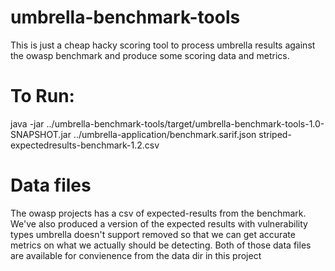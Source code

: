 # umbrella-benchmark-tools

This is just a cheap hacky scoring tool to process umbrella results against the owasp benchmark and produce some scoring data and metrics.

# To Run:
  
  java -jar ../umbrella-benchmark-tools/target/umbrella-benchmark-tools-1.0-SNAPSHOT.jar ../umbrella-application/benchmark.sarif.json striped-expectedresults-benchmark-1.2.csv
 
 
# Data files
The owasp projects has a csv of expected-results from the benchmark.  We've also produced a version of the expected results with vulnerability types umbrella doesn't support removed so that we can get accurate metrics on what we actually should be detecting.
Both of those data files are available for convienence from the data dir in this project
